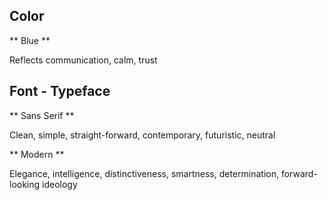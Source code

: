 ## Color

** Blue **

Reflects communication, calm, trust


## Font - Typeface

** Sans Serif **

Clean, simple, straight-forward, contemporary, futuristic, neutral

** Modern **

Elegance, intelligence, distinctiveness, smartness, determination, forward-looking ideology
